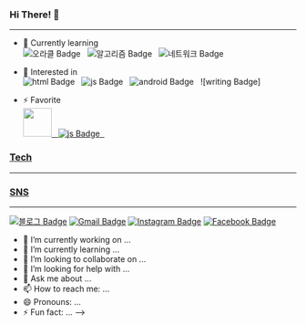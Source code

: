 ### Hi There! 👋
---
- 🌱 Currently learning<br>
![오라클 Badge](http://img.shields.io/badge/-OracleSQL-red?style=flat-square&logo=oracle&&logoColor=white") &nbsp;
![알고리즘 Badge](http://img.shields.io/badge/-Algorithm-green?style=flat-square&logo=wolframmathematica&&logoColor=white") &nbsp;
![네트워크 Badge](http://img.shields.io/badge/-Network-blue?style=flat-square&logo=internetexplorer&&logoColor=white") &nbsp;

- 🤔 Interested in <br>
![html Badge](http://img.shields.io/badge/-HTML-E34F26?style=flat-square&logo=HTML5&&logoColor=white) &nbsp;
![js Badge](http://img.shields.io/badge/-Javascript-F7DF1E?style=flat-square&logo=Javascript&&logoColor=white) &nbsp;
![android Badge](http://img.shields.io/badge/-Android-3DDC84?style=flat-square&logo=Android&&logoColor=white) &nbsp;
![writing Badge]
 
- ⚡ Favorite<br>
<a href = "https://www.facebook.com/kpuhope" target="_blank"><img src ="https://scontent-ssn1-1.xx.fbcdn.net/v/t1.6435-9/162633706_246554617172600_2788003787668733053_n.jpg?_nc_cat=103&ccb=1-5&_nc_sid=09cbfe&_nc_ohc=ndOTglgB7H0AX-A664j&_nc_oc=AQmIYbsaxzcazI4ODhGhm0lLVdtMaocFRG5OvG0YgPW9mNwUhKJ7UY79McCORKF9DAY&_nc_ht=scontent-ssn1-1.xx&oh=405b4b437acadf7cb3e19e7925845b19&oe=6194F6EF" width="50" height ="50"> &nbsp; 
![js Badge](https://freeicons.io/-Rock-black?style=flat-square&logo=rock-icon&&logoColor=white) &nbsp;
### Tech
---

### SNS
---
[![블로그 Badge](http://img.shields.io/badge/-StudyBlog-black?style=flat-square&logo=github&link=https://beomja.tistory.com/)](https://beomja.tistory.com/) [![Gmail Badge](https://img.shields.io/badge/Mail-green?style=flat-square&logo=Gmail&logoColor=white&link=mailto:malin0523@naver.com)](mailto:malin0523@naver.com) [![Instagram Badge](https://img.shields.io/badge/Instagram-E4405F?style=flat-square&logo=Instagram&logoColor=white&link=@https://www.instagram.com/beomja98/)](https://www.instagram.com/beomja98/) [![Facebook Badge](https://img.shields.io/badge/Facebook-1877F2?style=flat-square&logo=Facebook&logoColor=white&link=@https://www.instagram.com/beomja98/)](https://www.instagram.com/beomja98/)

- 🔭 I’m currently working on ...
- 🌱 I’m currently learning ...
- 👯 I’m looking to collaborate on ...
- 🤔 I’m looking for help with ...
- 💬 Ask me about ...
- 📫 How to reach me: ...
- 😄 Pronouns: ...
- ⚡ Fun fact: ...
-->
